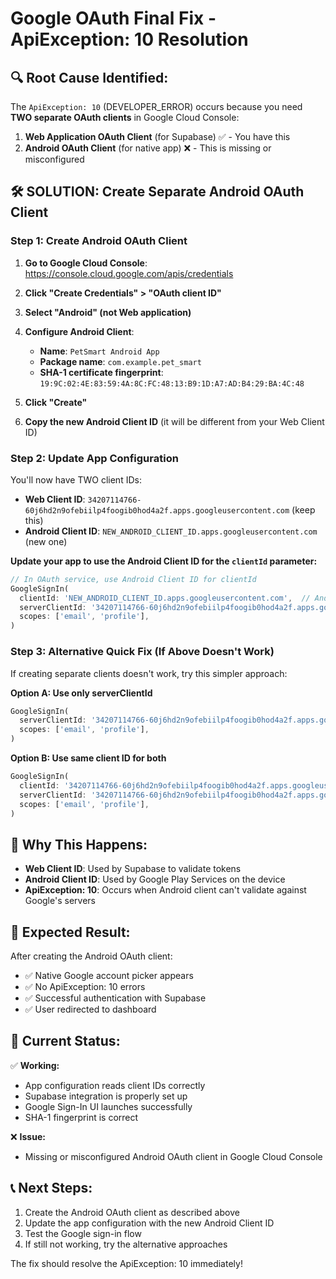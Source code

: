 # Google OAuth Final Fix - ApiException: 10 Resolution

## 🔍 **Root Cause Identified:**

The `ApiException: 10` (DEVELOPER_ERROR) occurs because you need **TWO separate OAuth clients** in Google Cloud Console:

1. **Web Application OAuth Client** (for Supabase) ✅ - You have this
2. **Android OAuth Client** (for native app) ❌ - This is missing or misconfigured

## 🛠️ **SOLUTION: Create Separate Android OAuth Client**

### **Step 1: Create Android OAuth Client**

1. **Go to Google Cloud Console**: https://console.cloud.google.com/apis/credentials
2. **Click "Create Credentials" > "OAuth client ID"**
3. **Select "Android" (not Web application)**
4. **Configure Android Client**:
   - **Name**: `PetSmart Android App`
   - **Package name**: `com.example.pet_smart`
   - **SHA-1 certificate fingerprint**: `19:9C:02:4E:83:59:4A:8C:FC:48:13:B9:1D:A7:AD:B4:29:BA:4C:48`

5. **Click "Create"**
6. **Copy the new Android Client ID** (it will be different from your Web Client ID)

### **Step 2: Update App Configuration**

You'll now have TWO client IDs:
- **Web Client ID**: `34207114766-60j6hd2n9ofebiilp4foogib0hod4a2f.apps.googleusercontent.com` (keep this)
- **Android Client ID**: `NEW_ANDROID_CLIENT_ID.apps.googleusercontent.com` (new one)

**Update your app to use the Android Client ID for the `clientId` parameter:**

```dart
// In OAuth service, use Android Client ID for clientId
GoogleSignIn(
  clientId: 'NEW_ANDROID_CLIENT_ID.apps.googleusercontent.com',  // Android Client ID
  serverClientId: '34207114766-60j6hd2n9ofebiilp4foogib0hod4a2f.apps.googleusercontent.com',  // Web Client ID
  scopes: ['email', 'profile'],
)
```

### **Step 3: Alternative Quick Fix (If Above Doesn't Work)**

If creating separate clients doesn't work, try this simpler approach:

**Option A: Use only serverClientId**
```dart
GoogleSignIn(
  serverClientId: '34207114766-60j6hd2n9ofebiilp4foogib0hod4a2f.apps.googleusercontent.com',
  scopes: ['email', 'profile'],
)
```

**Option B: Use same client ID for both**
```dart
GoogleSignIn(
  clientId: '34207114766-60j6hd2n9ofebiilp4foogib0hod4a2f.apps.googleusercontent.com',
  serverClientId: '34207114766-60j6hd2n9ofebiilp4foogib0hod4a2f.apps.googleusercontent.com',
  scopes: ['email', 'profile'],
)
```

## 🎯 **Why This Happens:**

- **Web Client ID**: Used by Supabase to validate tokens
- **Android Client ID**: Used by Google Play Services on the device
- **ApiException: 10**: Occurs when Android client can't validate against Google's servers

## 📱 **Expected Result:**

After creating the Android OAuth client:
- ✅ Native Google account picker appears
- ✅ No ApiException: 10 errors
- ✅ Successful authentication with Supabase
- ✅ User redirected to dashboard

## 🔧 **Current Status:**

✅ **Working:**
- App configuration reads client IDs correctly
- Supabase integration is properly set up
- Google Sign-In UI launches successfully
- SHA-1 fingerprint is correct

❌ **Issue:**
- Missing or misconfigured Android OAuth client in Google Cloud Console

## 📞 **Next Steps:**

1. Create the Android OAuth client as described above
2. Update the app configuration with the new Android Client ID
3. Test the Google sign-in flow
4. If still not working, try the alternative approaches

The fix should resolve the ApiException: 10 immediately!
